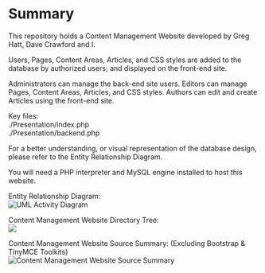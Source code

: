 ﻿
<h1>Summary</h1>

This repository holds a Content Management Website developed by Greg Hatt, Dave Crawford and I. 

Users, Pages, Content Areas, Articles, and CSS styles are added to the database by authorized users; and displayed on the front-end site.  

Administrators can manage the back-end site users. Editors can manage Pages, Content Areas, Articles, and CSS styles. Authors can edit and create Articles using the front-end site. 

Key files: <br>
./Presentation/index.php<br>
./Presentation/backend.php<br>

<p>For a better understanding, or visual representation of the database design, please refer to the Entity Relationship Diagram.</p> 

<p>You will need a PHP interpreter and MySQL engine installed to host this website.</p>


Entity Relationship Diagram:<br>
<img src="http://s23.postimg.org/5fcx701tn/CMS_ERD.png" alt="UML Activity Diagram"> 

Content Management Website Directory Tree:<br>
<img src="http://s28.postimg.org/bsykkjokt/Tree.png"> 

Content Management Website Source Summary: (Excluding Bootstrap & TinyMCE Toolkits)<br>
<img src="http://s27.postimg.org/rgm2lao2b/No_Kits.png" alt="Content Management Website Source Summary"> 

